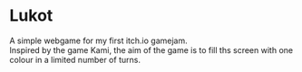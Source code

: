 # Lukot
A simple webgame for my first itch.io gamejam.\
Inspired by the game Kami, the aim of the game is to fill ths screen with one colour in a limited number of turns.
